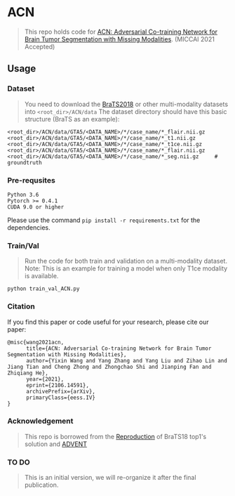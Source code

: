 # ACN
> This repo holds code for [ACN: Adversarial Co-training Network for Brain Tumor Segmentation with Missing Modalities](). (MICCAI 2021 Accepted)

<!--![](https://github.com/dbader/readme-template/raw/master/header.png)-->

## Usage

### Dataset
> You need to download the [BraTS2018](https://www.med.upenn.edu/sbia/brats2018/registration.html) or other multi-modality datasets into ```<root_dir>/ACN/data```
> The dataset directory should have this basic structure (BraTS as an example):
```
<root_dir>/ACN/data/GTA5/<DATA_NAME>/*/case_name/*_flair.nii.gz      
<root_dir>/ACN/data/GTA5/<DATA_NAME>/*/case_name/*_t1.nii.gz   
<root_dir>/ACN/data/GTA5/<DATA_NAME>/*/case_name/*_t1ce.nii.gz   
<root_dir>/ACN/data/GTA5/<DATA_NAME>/*/case_name/*_flair.nii.gz
<root_dir>/ACN/data/GTA5/<DATA_NAME>/*/case_name/*_seg.nii.gz     # groundtruth 
```
### Pre-requsites
```
Python 3.6
Pytorch >= 0.4.1
CUDA 9.0 or higher
```
Please use the command ```pip install -r requirements.txt``` for the dependencies.

### Train/Val
> Run the code for both train and validation on a multi-modality dataset. 
> Note: This is an example for training a model when only T1ce modality is available. 
```
python train_val_ACN.py
```
### Citation
If you find this paper or code useful for your research, please cite our paper:
```
@misc{wang2021acn,
      title={ACN: Adversarial Co-training Network for Brain Tumor Segmentation with Missing Modalities}, 
      author={Yixin Wang and Yang Zhang and Yang Liu and Zihao Lin and Jiang Tian and Cheng Zhong and Zhongchao Shi and Jianping Fan and Zhiqiang He},
      year={2021},
      eprint={2106.14591},
      archivePrefix={arXiv},
      primaryClass={eess.IV}
}
```
### Acknowledgement
> This repo is borrowed from the [Reproduction](https://github.com/doublechenching/brats_segmentation-pytorch) of BraTS18 top1's solution and [ADVENT](https://github.com/valeoai/ADVENT)

### TO DO
> This is an initial version, we will re-organize it after the final publication. 
